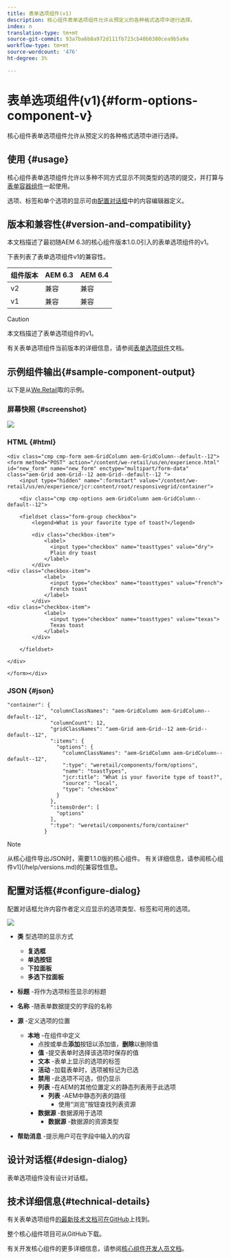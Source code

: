 ```yaml
---
title: 表单选项组件(v1)
description: 核心组件表单选项组件允许从预定义的各种格式选项中进行选择。
index: n
translation-type: tm+mt
source-git-commit: 93a7ba6b8a972d111fb723cb40b0380cea9b5a9a
workflow-type: tm+mt
source-wordcount: '476'
ht-degree: 3%

---
```



# 表单选项组件(v1){#form-options-component-v}

核心组件表单选项组件允许从预定义的各种格式选项中进行选择。

## 使用 {#usage}

核心组件表单选项组件允许以多种不同方式显示不同类型的选项的提交，并打算与[表单容器组件](form-container-v1.md)一起使用。

选项、标签和单个选项的显示可由[配置对话框](#configure-dialog)中的内容编辑器定义。

## 版本和兼容性{#version-and-compatibility}

本文档描述了最初随AEM 6.3的核心组件版本1.0.0引入的表单选项组件的v1。

下表列表了表单选项组件v1的兼容性。

| 组件版本 | AEM 6.3 | AEM 6.4 |
|--- |--- |--- |
| v2 | 兼容 | 兼容 |
| v1 | 兼容 | 兼容 |

>[!CAUTION]
>
>本文档描述了表单选项组件的v1。
>
>有关表单选项组件当前版本的详细信息，请参阅[表单选项组件](/help/components/forms/form-options.md)文档。

## 示例组件输出{#sample-component-output}

以下是从[We.Retail](https://helpx.adobe.com/experience-manager/6-4/sites/developing/using/we-retail.html)取的示例。

### 屏幕快照 {#screenshot}

![](/help/assets/chlimage_1-89.png)

### HTML {#html}

```
<div class="cmp cmp-form aem-GridColumn aem-GridColumn--default--12">
<form method="POST" action="/content/we-retail/us/en/experience.html" id="new_form" name="new_form" enctype="multipart/form-data" class="aem-Grid aem-Grid--12 aem-Grid--default--12 ">
    <input type="hidden" name=":formstart" value="/content/we-retail/us/en/experience/jcr:content/root/responsivegrid/container">
    
    <div class="cmp cmp-options aem-GridColumn aem-GridColumn--default--12">

    <fieldset class="form-group checkbox">
        <legend>What is your favorite type of toast?</legend>
        
        <div class="checkbox-item">
            <label>
              <input type="checkbox" name="toasttypes" value="dry">
              Plain dry toast
            </label>
        </div>
<div class="checkbox-item">
            <label>
              <input type="checkbox" name="toasttypes" value="french">
              French toast
            </label>
        </div>
<div class="checkbox-item">
            <label>
              <input type="checkbox" name="toasttypes" value="texas">
              Texas toast
            </label>
        </div>

    </fieldset>
    
</div>
    
</form></div>
```

### JSON {#json}

```
"container": {
              "columnClassNames": "aem-GridColumn aem-GridColumn--default--12",
              "columnCount": 12,
              "gridClassNames": "aem-Grid aem-Grid--12 aem-Grid--default--12",
              ":items": {
                "options": {
                  "columnClassNames": "aem-GridColumn aem-GridColumn--default--12",
                  ":type": "weretail/components/form/options",
                  "name": "toastTypes",
                  "jcr:title": "What is your favorite type of toast?",
                  "source": "local",
                  "type": "checkbox"
                }
              },
              ":itemsOrder": [
                "options"
              ],
              ":type": "weretail/components/form/container"
            }
```

>[!NOTE]
>
>从核心组件导出JSON时，需要1.1.0版的核心组件。 有关详细信息，请参阅核心组件v1](/help/versions.md)的[兼容性信息。

## 配置对话框{#configure-dialog}

配置对话框允许内容作者定义应显示的选项类型、标签和可用的选项。

![](/help/assets/chlimage_1-90.png)

* **类**
型选项的显示方式

   * **复选框**
   * **单选按钮**
   * **下拉面板**
   * **多选下拉面板**

* **标题** -将作为选项标签显示的标题
* **名称** -随表单数据提交的字段的名称
* **源** -定义选项的位置

   * **本地** -在组件中定义
      * 点按或单击&#x200B;**添加**&#x200B;按钮以添加值，**删除**&#x200B;以删除值
      * **值** -提交表单时选择该选项时保存的值
      * **文本** -表单上显示的选项的标签
      * **活动** -加载表单时，选项被标记为已选
      * **禁用** -此选项不可选，但仍显示
      * **列表** -在AEM的其他位置定义的静态列表用于此选项
         * **列表** -AEM中静态列表的路径
            * 使用“浏览”按钮查找列表资源
      * **数据源** -数据源用于选项
         * **数据源** -数据源的资源类型
* **帮助消息** -提示用户可在字段中输入的内容

## 设计对话框{#design-dialog}

表单选项组件没有设计对话框。

## 技术详细信息{#technical-details}

有关表单选项组件[的最新技术文档可在GitHub](https://github.com/adobe/aem-core-wcm-components/tree/master/content/src/content/jcr_root/apps/core/wcm/components/form/options/v1/options)上找到。

整个核心组件项目可从GitHub下载。

有关开发核心组件的更多详细信息，请参阅[核心组件开发人员文档](/help/developing/overview.md)。
